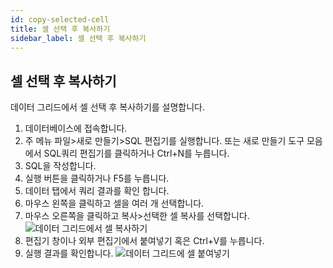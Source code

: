 ```yaml
---
id: copy-selected-cell
title: 셀 선택 후 복사하기
sidebar_label: 셀 선택 후 복사하기
---
```


## 셀 선택 후 복사하기

데이터 그리드에서 셀 선택 후 복사하기를 설명합니다.

1. 데이터베이스에 접속합니다.
2. 주 메뉴 파일>새로 만들기>SQL 편집기를 실행합니다. 또는 새로 만들기 도구 모음에서 SQL쿼리 편집기를 클릭하거나 Ctrl+N를 누릅니다.
3. SQL을 작성합니다.
4. 실행 버튼을 클릭하거나 F5를 누릅니다.
5. 데이터 탭에서 쿼리 결과를 확인 합니다.
6. 마우스 왼쪽을 클릭하고 셀을 여러 개 선택합니다.
7. 마우스 오른쪽을 클릭하고 복사>선택한 셀 복사를 선택합니다.
![데이터 그리드에서 셀 복사하기](https://s3.ap-northeast-2.amazonaws.com/sqlgate-manual-content/731F0EEC785DF875FD0EA50F3071D12B.jpg)
8. 편집기 창이나 외부 편집기에서 붙여넣기 혹은 Ctrl+V를 누릅니다.
9. 실행 결과를 확인합니다.
![데이터 그리드에 셀 붙여넣기](https://s3.ap-northeast-2.amazonaws.com/sqlgate-manual-content/0AE22B28C79DCF3422E441E0019AA0D3.jpg)

